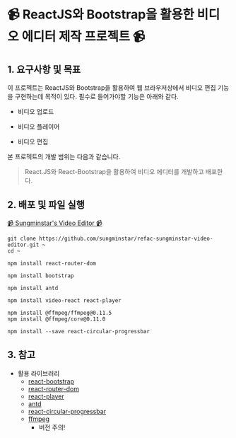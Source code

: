 # 📹 ReactJS와 Bootstrap을 활용한 비디오 에디터 제작 프로젝트 📹

## 1. 요구사항 및 목표

이 프로젝트는 ReactJS와 Bootstrap을 활용하여 웹 브라우저상에서 비디오 편집 기능을 구현하는데 목적이 있다. 필수로 들어가야할 기능은 아래와 같다.

- 비디오 업로드

- 비디오 플레이어

- 비디오 편집

본 프로젝트의 개발 범위는 다음과 같습니다.

> React.JS와 React-Bootstrap을 활용하여 비디오 에디터를 개발하고 배포한다.

## 2. 배포 및 파일 실행

[📹 Sungminstar's Video Editor 📹](https://final-sungminstar-videoedit.vercel.app/)

```
git clone https://github.com/sungminstar/refac-sungminstar-video-editor.git ~
cd ~

npm install react-router-dom

npm install bootstrap

npm install antd

npm install video-react react-player

npm install @ffmpeg/ffmpeg@0.11.5
npm install @ffmpeg/core@0.11.0

npm install --save react-circular-progressbar
```

## 3. 참고

- 활용 라이브러리
  - [react-bootstrap](https://react-bootstrap.netlify.app/)
  - [react-router-dom](https://reactrouter.com/en/main)
  - [react-player](https://www.npmjs.com/package/react-player)
  - [antd](https://ant.design/)
  - [react-circular-progressbar](https://www.npmjs.com/package/react-circular-progressbar)
  - [ffmpeg](https://ffmpegwasm.netlify.app/)
    - 버전 주의!
